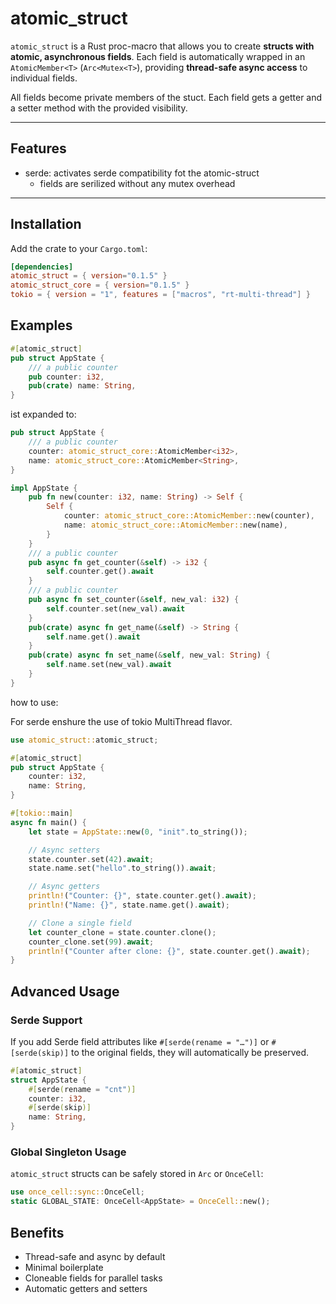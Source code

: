 # atomic_struct

`atomic_struct` is a Rust proc-macro that allows you to create **structs with atomic, asynchronous fields**. Each field is automatically wrapped in an `AtomicMember<T>` (`Arc<Mutex<T>`), providing **thread-safe async access** to individual fields.

All fields become private members of the stuct. Each field gets a getter and a setter method with the provided visibility.

---

## Features

- serde: activates serde compatibility fot the atomic-struct
  - fields are serilized without any mutex overhead

---

## Installation

Add the crate to your `Cargo.toml`:

```toml
[dependencies]
atomic_struct = { version="0.1.5" }
atomic_struct_core = { version="0.1.5" }
tokio = { version = "1", features = ["macros", "rt-multi-thread"] }
```

## Examples

``` rust
#[atomic_struct]
pub struct AppState {
    /// a public counter
    pub counter: i32,
    pub(crate) name: String,
} 
```

ist expanded to:

``` rust
pub struct AppState {
    /// a public counter
    counter: atomic_struct_core::AtomicMember<i32>,
    name: atomic_struct_core::AtomicMember<String>,
}

impl AppState {
    pub fn new(counter: i32, name: String) -> Self {
        Self {
            counter: atomic_struct_core::AtomicMember::new(counter),
            name: atomic_struct_core::AtomicMember::new(name),
        }
    }
    /// a public counter
    pub async fn get_counter(&self) -> i32 {
        self.counter.get().await
    }
    /// a public counter
    pub async fn set_counter(&self, new_val: i32) {
        self.counter.set(new_val).await
    }
    pub(crate) async fn get_name(&self) -> String {
        self.name.get().await
    }
    pub(crate) async fn set_name(&self, new_val: String) {
        self.name.set(new_val).await
    }
}
```

how to use:

For serde enshure the use of tokio MultiThread flavor.

```rust
use atomic_struct::atomic_struct;

#[atomic_struct]
pub struct AppState {
    counter: i32,
    name: String,
}

#[tokio::main]
async fn main() {
    let state = AppState::new(0, "init".to_string());

    // Async setters
    state.counter.set(42).await;
    state.name.set("hello".to_string()).await;

    // Async getters
    println!("Counter: {}", state.counter.get().await);
    println!("Name: {}", state.name.get().await);

    // Clone a single field
    let counter_clone = state.counter.clone();
    counter_clone.set(99).await;
    println!("Counter after clone: {}", state.counter.get().await);
}

```

## Advanced Usage

### Serde Support

If you add Serde field attributes like `#[serde(rename = "…")]` or `#[serde(skip)]` to the original fields, they will automatically be preserved.

```rust
#[atomic_struct]
struct AppState {
    #[serde(rename = "cnt")]
    counter: i32,
    #[serde(skip)]
    name: String,
}
```

### Global Singleton Usage

`atomic_struct` structs can be safely stored in `Arc` or `OnceCell`:

```rust
use once_cell::sync::OnceCell;
static GLOBAL_STATE: OnceCell<AppState> = OnceCell::new();
```

## Benefits

- Thread-safe and async by default
- Minimal boilerplate
- Cloneable fields for parallel tasks
- Automatic getters and setters
